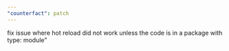 ```yaml
---
"counterfact": patch
---
```


fix issue where hot reload did not work unless the code is in a package with type: module"

